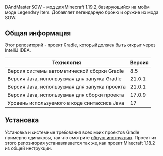 DAndMaster SOW - мод для Minecraft 1.19.2, базирующийся на моём моде Legendary Item. Добавляет легендарную броню и оружие из мода SOW.

## Общая информация

Этот репозиторий - проект Gradle, который должен быть открыт через IntelliJ IDEA.

| Технология                                    | Версия    |
|-----------------------------------------------|-----------|
| Версия системы автоматической сборки Gradle   | 8.5       |
| Версия Java, используемая для запуска Gradle  | 21.0.1    |
| Версия Java, используемая для запуска проекта | 21.0.1    |
| Версия Java, используемая для сборки проекта  | 17.0.9    |
| Уровень используемого в коде синтаксиса Java  | 17        |

## Установка

Установка и системные требования всех моих проектов Gradle примерно одинаковы, так что смотрите [общую инструкцию](https://github.com/Hummel009/Legendary-Item#readme). Проект из этого репозитория устанавливается так же, как проект Minecraft 1.18.2 из общей инструкции.
